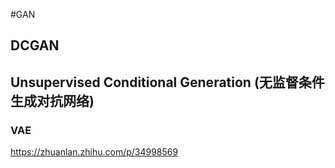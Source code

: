 #GAN




## DCGAN

## Unsupervised Conditional Generation (无监督条件生成对抗网络)



### VAE
https://zhuanlan.zhihu.com/p/34998569